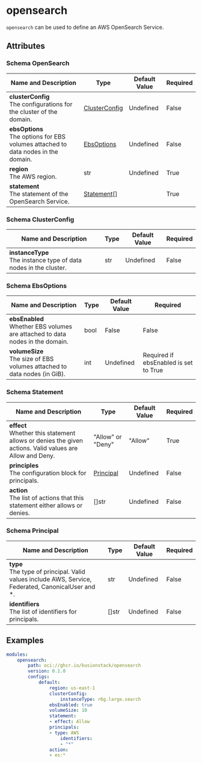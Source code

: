 # opensearch 

`opensearch` can be used to define an AWS OpenSearch Service. 

## Attributes

### Schema OpenSearch

|Name and Description|Type|Default Value|Required|
|--------------------|----|-------------|--------|
|**clusterConfig**<br />The configurations for the cluster of the domain.<br />|[ClusterConfig](#schema-clusterconfig)|Undefined|False|
|**ebsOptions**<br />The options for EBS volumes attached to data nodes in the domain.<br />|[EbsOptions](#schema-ebsoptions)|Undefined|False|
|**region**<br />The AWS region.<br />|str|Undefined|True|
|**statement**<br />The statement of the OpenSearch Service.<br />|[Statement](#schema-statement)[]||True|

### Schema ClusterConfig

|Name and Description|Type|Default Value|Required|
|--------------------|----|-------------|--------|
|**instanceType**<br />The instance type of data nodes in the cluster.<br />|str|Undefined|False|

### Schema EbsOptions

|Name and Description|Type|Default Value|Required|
|--------------------|----|-------------|--------|
|**ebsEnabled**<br />Whether EBS volumes are attached to data nodes in the domain.<br />|bool|False|False|
|**volumeSize**<br />The size of EBS volumes attached to data nodes (in GiB).<br />|int|Undefined|Required if ebsEnabled is set to True|

### Schema Statement

|Name and Description|Type|Default Value|Required|
|--------------------|----|-------------|--------|
|**effect**<br />Whether this statement allows or denies the given actions. Valid values are Allow and Deny.<br />|"Allow" or "Deny"|"Allow"|True|
|**principles**<br />The configuration block for principals.<br />|[Principal](#schema-principal)|Undefined|False|
|**action**<br />The list of actions that this statement either allows or denies.<br />|[]str|Undefined|False|

### Schema Principal

|Name and Description|Type|Default Value|Required|
|--------------------|----|-------------|--------|
|**type**<br />The type of principal. Valid values include AWS, Service, Federated, CanonicalUser and *.<br />|str|Undefined|False|
|**identifiers**<br />The list of identifiers for principals.<br />|[]str|Undefined|False|

## Examples

```yaml
modules: 
    opensearch:
        path: oci://ghcr.io/kusionstack/opensearch
        version: 0.1.0
        configs:
            default:
                region: us-east-1
                clusterConfig:
                    instanceType: r6g.large.search
                ebsEnabled: true
                volumeSize: 10
                statement:
                - effect: Allow
                principals:
                - type: AWS
                    identifiers:
                    - "*"
                action:
                - es:*
```
